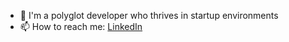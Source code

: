 - 👋 I'm a polyglot developer who thrives in startup environments
- 📫 How to reach me: [LinkedIn](https://www.linkedin.com/in/inder-dhir-862a7077/)

<!--
**inderdhir/inderdhir** is a ✨ _special_ ✨ repository because its `README.md` (this file) appears on your GitHub profile.

Here are some ideas to get you started:

- 🔭 I’m currently working on ...
- 🌱 I’m currently learning ...
- 👯 I’m looking to collaborate on ...
- 🤔 I’m looking for help with ...
- 💬 Ask me about ...
- 📫 How to reach me: ...
- 😄 Pronouns: ...
- ⚡ Fun fact: ...
-->
